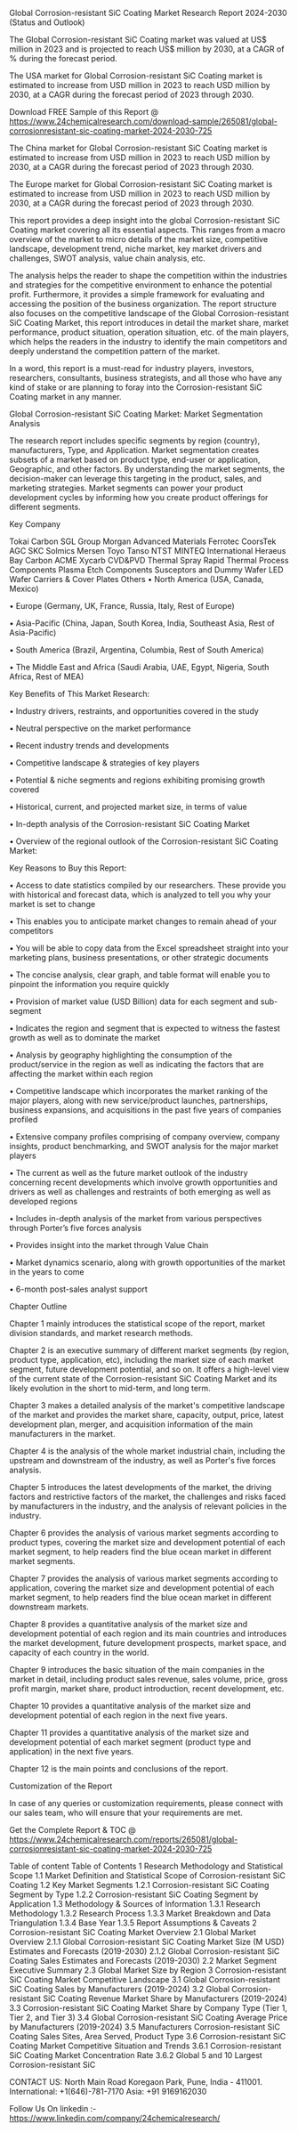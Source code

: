 Global Corrosion-resistant SiC Coating Market Research Report 2024-2030 (Status and Outlook)

The Global Corrosion-resistant SiC Coating market was valued at US$ million in 2023 and is projected to reach US$ million by 2030, at a CAGR of % during the forecast period.

The USA market for Global Corrosion-resistant SiC Coating  market is estimated to increase from USD million in 2023 to reach USD million by 2030, at a CAGR during the forecast period of 2023 through 2030.

Download FREE Sample of this Report @ https://www.24chemicalresearch.com/download-sample/265081/global-corrosionresistant-sic-coating-market-2024-2030-725

The China market for Global Corrosion-resistant SiC Coating  market is estimated to increase from USD million in 2023 to reach USD million by 2030, at a CAGR during the forecast period of 2023 through 2030.

The Europe market for Global Corrosion-resistant SiC Coating market is estimated to increase from USD million in 2023 to reach USD million by 2030, at a CAGR during the forecast period of 2023 through 2030.

This report provides a deep insight into the global Corrosion-resistant SiC Coating market covering all its essential aspects. This ranges from a macro overview of the market to micro details of the market size, competitive landscape, development trend, niche market, key market drivers and challenges, SWOT analysis, value chain analysis, etc.

The analysis helps the reader to shape the competition within the industries and strategies for the competitive environment to enhance the potential profit. Furthermore, it provides a simple framework for evaluating and accessing the position of the business organization. The report structure also focuses on the competitive landscape of the Global Corrosion-resistant SiC Coating Market, this report introduces in detail the market share, market performance, product situation, operation situation, etc. of the main players, which helps the readers in the industry to identify the main competitors and deeply understand the competition pattern of the market.

In a word, this report is a must-read for industry players, investors, researchers, consultants, business strategists, and all those who have any kind of stake or are planning to foray into the Corrosion-resistant SiC Coating market in any manner.

Global Corrosion-resistant SiC Coating Market: Market Segmentation Analysis

The research report includes specific segments by region (country), manufacturers, Type, and Application. Market segmentation creates subsets of a market based on product type, end-user or application, Geographic, and other factors. By understanding the market segments, the decision-maker can leverage this targeting in the product, sales, and marketing strategies. Market segments can power your product development cycles by informing how you create product offerings for different segments.

Key Company

Tokai Carbon
SGL Group
Morgan Advanced Materials
Ferrotec
CoorsTek
AGC
SKC Solmics
Mersen
Toyo Tanso
NTST
MINTEQ International
Heraeus
Bay Carbon
ACME
Xycarb
CVD&PVD
Thermal Spray
Rapid Thermal Process Components
Plasma Etch Components
Susceptors and Dummy Wafer
LED Wafer Carriers & Cover Plates
Others
• North America (USA, Canada, Mexico)

• Europe (Germany, UK, France, Russia, Italy, Rest of Europe)

• Asia-Pacific (China, Japan, South Korea, India, Southeast Asia, Rest of Asia-Pacific)

• South America (Brazil, Argentina, Columbia, Rest of South America)

• The Middle East and Africa (Saudi Arabia, UAE, Egypt, Nigeria, South Africa, Rest of MEA)

Key Benefits of This Market Research:

• Industry drivers, restraints, and opportunities covered in the study

• Neutral perspective on the market performance

• Recent industry trends and developments

• Competitive landscape & strategies of key players

• Potential & niche segments and regions exhibiting promising growth covered

• Historical, current, and projected market size, in terms of value

• In-depth analysis of the Corrosion-resistant SiC Coating Market

• Overview of the regional outlook of the Corrosion-resistant SiC Coating Market:

Key Reasons to Buy this Report:

• Access to date statistics compiled by our researchers. These provide you with historical and forecast data, which is analyzed to tell you why your market is set to change

• This enables you to anticipate market changes to remain ahead of your competitors

• You will be able to copy data from the Excel spreadsheet straight into your marketing plans, business presentations, or other strategic documents

• The concise analysis, clear graph, and table format will enable you to pinpoint the information you require quickly

• Provision of market value (USD Billion) data for each segment and sub-segment

• Indicates the region and segment that is expected to witness the fastest growth as well as to dominate the market

• Analysis by geography highlighting the consumption of the product/service in the region as well as indicating the factors that are affecting the market within each region

• Competitive landscape which incorporates the market ranking of the major players, along with new service/product launches, partnerships, business expansions, and acquisitions in the past five years of companies profiled

• Extensive company profiles comprising of company overview, company insights, product benchmarking, and SWOT analysis for the major market players

• The current as well as the future market outlook of the industry concerning recent developments which involve growth opportunities and drivers as well as challenges and restraints of both emerging as well as developed regions

• Includes in-depth analysis of the market from various perspectives through Porter’s five forces analysis

• Provides insight into the market through Value Chain

• Market dynamics scenario, along with growth opportunities of the market in the years to come

• 6-month post-sales analyst support

Chapter Outline

Chapter 1 mainly introduces the statistical scope of the report, market division standards, and market research methods.

Chapter 2 is an executive summary of different market segments (by region, product type, application, etc), including the market size of each market segment, future development potential, and so on. It offers a high-level view of the current state of the Corrosion-resistant SiC Coating Market and its likely evolution in the short to mid-term, and long term.

Chapter 3 makes a detailed analysis of the market's competitive landscape of the market and provides the market share, capacity, output, price, latest development plan, merger, and acquisition information of the main manufacturers in the market.

Chapter 4 is the analysis of the whole market industrial chain, including the upstream and downstream of the industry, as well as Porter's five forces analysis.

Chapter 5 introduces the latest developments of the market, the driving factors and restrictive factors of the market, the challenges and risks faced by manufacturers in the industry, and the analysis of relevant policies in the industry.

Chapter 6 provides the analysis of various market segments according to product types, covering the market size and development potential of each market segment, to help readers find the blue ocean market in different market segments.

Chapter 7 provides the analysis of various market segments according to application, covering the market size and development potential of each market segment, to help readers find the blue ocean market in different downstream markets.

Chapter 8 provides a quantitative analysis of the market size and development potential of each region and its main countries and introduces the market development, future development prospects, market space, and capacity of each country in the world.

Chapter 9 introduces the basic situation of the main companies in the market in detail, including product sales revenue, sales volume, price, gross profit margin, market share, product introduction, recent development, etc.

Chapter 10 provides a quantitative analysis of the market size and development potential of each region in the next five years.

Chapter 11 provides a quantitative analysis of the market size and development potential of each market segment (product type and application) in the next five years.

Chapter 12 is the main points and conclusions of the report.

Customization of the Report

In case of any queries or customization requirements, please connect with our sales team, who will ensure that your requirements are met.

Get the Complete Report & TOC @ https://www.24chemicalresearch.com/reports/265081/global-corrosionresistant-sic-coating-market-2024-2030-725

Table of content
Table of Contents
1 Research Methodology and Statistical Scope
1.1 Market Definition and Statistical Scope of Corrosion-resistant SiC Coating
1.2 Key Market Segments
1.2.1 Corrosion-resistant SiC Coating Segment by Type
1.2.2 Corrosion-resistant SiC Coating Segment by Application
1.3 Methodology & Sources of Information
1.3.1 Research Methodology
1.3.2 Research Process
1.3.3 Market Breakdown and Data Triangulation
1.3.4 Base Year
1.3.5 Report Assumptions & Caveats
2 Corrosion-resistant SiC Coating Market Overview
2.1 Global Market Overview
2.1.1 Global Corrosion-resistant SiC Coating Market Size (M USD) Estimates and Forecasts (2019-2030)
2.1.2 Global Corrosion-resistant SiC Coating Sales Estimates and Forecasts (2019-2030)
2.2 Market Segment Executive Summary
2.3 Global Market Size by Region
3 Corrosion-resistant SiC Coating Market Competitive Landscape
3.1 Global Corrosion-resistant SiC Coating Sales by Manufacturers (2019-2024)
3.2 Global Corrosion-resistant SiC Coating Revenue Market Share by Manufacturers (2019-2024)
3.3 Corrosion-resistant SiC Coating Market Share by Company Type (Tier 1, Tier 2, and Tier 3)
3.4 Global Corrosion-resistant SiC Coating Average Price by Manufacturers (2019-2024)
3.5 Manufacturers Corrosion-resistant SiC Coating Sales Sites, Area Served, Product Type
3.6 Corrosion-resistant SiC Coating Market Competitive Situation and Trends
3.6.1 Corrosion-resistant SiC Coating Market Concentration Rate
3.6.2 Global 5 and 10 Largest Corrosion-resistant SiC

CONTACT US:
North Main Road Koregaon Park, Pune, India - 411001.
International: +1(646)-781-7170
Asia: +91 9169162030

Follow Us On linkedin :- https://www.linkedin.com/company/24chemicalresearch/
